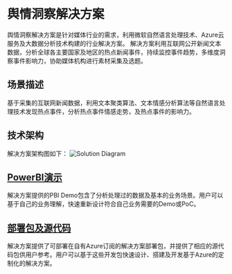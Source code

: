 # 舆情洞察解决方案
舆情洞察解决方案是针对媒体行业的需求，利用微软自然语言处理技术、Azure云服务及大数据分析技术构建的行业解决方案。
解决方案利用互联网公开新闻文本数据，分析全球各主要国家及地区的热点新闻事件，持续监控事件趋势，多维度洞察事件影响力，协助媒体机构进行素材采集及选题。

## 场景描述
基于采集的互联网新闻数据，利用文本聚类算法、文本情感分析算法等自然语言处理技术发现热点事件，分析热点事件情感走势，及热点事件的影响力。

## 技术架构
解决方案架构图如下：
![Solution Diagram](/Pictures/SocialSentimentCN.jpg)

## [PowerBI演示](https://github.com/Azure/China-Data-Solutions/tree/master/Media/Social%20Sentiment%20(CN)/PBI%20Demo)
解决方案提供的PBI Demo包含了分析处理过的数据及基本的业务场景。用户可以基于自己的业务理解，快速重新设计符合自己业务需要的Demo或PoC。

## [部署包及源代码](https://github.com/Azure/China-Data-Solutions/tree/master/Media/Social%20Sentiment%20(CN)/Technical%20Packages)
解决方案提供了可部署在自有Azure订阅的解决方案部署包，并提供了相应的源代码包供用户参考。用户可以基于这些开发包快速设计、搭建及开发基于Azure的定制化的解决方案。
